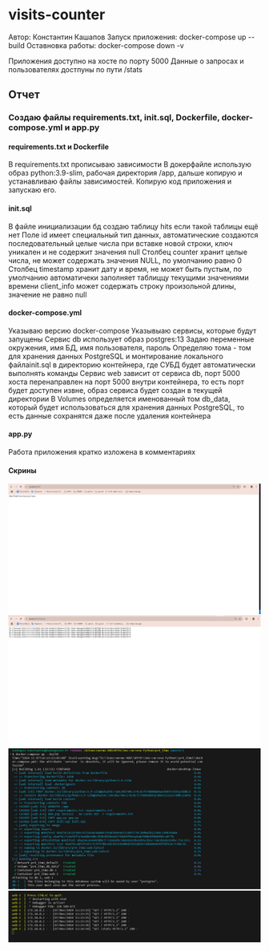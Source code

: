 # visits-counter

Автор: Константин Кашапов
Запуск приложения: docker-compose up --build
Оставновка работы: docker-compose down -v

Приложения доступно на хосте по порту 5000
Данные о запросах и пользователях достпуны по пути /stats

## Отчет

### Создаю файлы requirements.txt, init.sql, Dockerfile, docker-compose.yml и app.py

#### requirements.txt и Dockerfile

В requirements.txt прописываю зависимости
В докерфайле использую образ python:3.9-slim, рабочая директория /app, дальше копирую и устанавливаю файлы зависимостей.
Копирую код приложения и запускаю его.

#### init.sql

В файле инициализации бд создаю таблицу hits если такой таблицы ещё нет
Поле id имеет специальный тип данных, автоматические создаются последовательный целые числа при вставке новой строки, ключ уникален и не содержит значения null
Столбец сounter хранит целые числа, не может содержать значения NULL, по умолчанию равно 0
Столбец timestamp хранит дату и время, не может быть пустым, по умолчанию автоматичеки заполняет таблиццу текущими значениями времени
client_info может содержать строку произольной длины, значение не равно null

#### docker-compose.yml

Указываю версию docker-compose
Указывыаю сервисы, которые будут запущены
Сервис db использует образ postgres:13
Задаю переменные окружения, имя БД, имя пользователя, пароль
Определяю тома - том для хранения данных PostgreSQL и монтирование локального файлаinit.sql в директорию контейнера, где СУБД будет автоматически выполнять команды
Сервис web зависит от сервиса db, порт 5000 хоста перенаправлен на порт 5000 внутри контейнера, то есть порт будет доступен извне, образ сервиса будет создан в текущей директории
В Volumes определяется именованный том db_data, который будет использоваться для хранения данных PostgreSQL, то есть данные сохранятся даже после удаления контейнера

#### app.py

Работа приложения кратко изложена в комментариях

#### Скрины

![Скрин пути /](image.png)
![Скрин пути /stats](image-1.png)
![Запуск приложения](image-2.png)
![Запросы](image-3.png)
